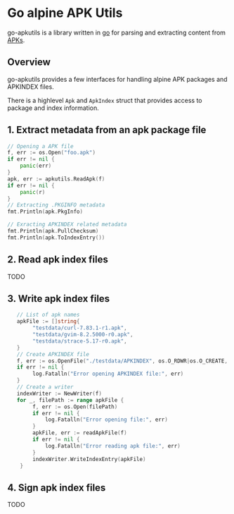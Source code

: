 # Go alpine APK Utils

go-apkutils is a library written in [go](http://golang.org) for parsing and extracting content from [APKs](https://wiki.alpinelinux.org/wiki/Package_management).

## Overview

go-apkutils provides a few interfaces for handling alpine APK packages and APKINDEX files. 

There is a highlevel `Apk` and `ApkIndex` struct that provides access to package and index information.

## 1. Extract metadata from an apk package file
```go
// Opening a APK file
f, err := os.Open("foo.apk")
if err != nil {
    panic(err)
}
apk, err := apkutils.ReadApk(f)
if err != nil {
    panic(r)
}
// Extracting .PKGINFO metadata
fmt.Println(apk.PkgInfo)

// Exracting APKINDEX related metadata
fmt.Println(apk.PullChecksum)
fmt.Println(apk.ToIndexEntry())
```

## 2. Read apk index files
TODO

## 3. Write apk index files
```go
   // List of apk names
   apkFile := []string{
        "testdata/curl-7.83.1-r1.apk",
        "testdata/gvim-8.2.5000-r0.apk",
        "testdata/strace-5.17-r0.apk",
   }
   // Create APKINDEX file
   f, err := os.OpenFile("./testdata/APKINDEX", os.O_RDWR|os.O_CREATE, 0644)
   if err != nil {
        log.Fatalln("Error opening APKINDEX file:", err)
   }
   // Create a writer
   indexWriter := NewWriter(f)
   for _, filePath := range apkFile {
        f, err := os.Open(filePath)
        if err != nil {
            log.Fatalln("Error opening file:", err)
        }
        apkFile, err := readApkFile(f)
        if err != nil {
            log.Fatalln("Error reading apk file:", err)
        }
        indexWriter.WriteIndexEntry(apkFile)
    }
```

## 4. Sign apk index files
TODO